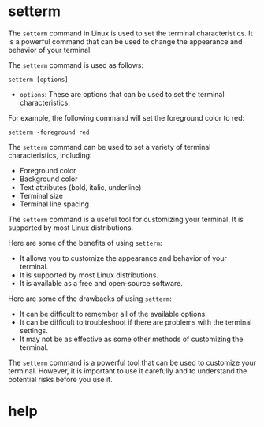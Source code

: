 # setterm

The `setterm` command in Linux is used to set the terminal characteristics. It is a powerful command that can be used to change the appearance and behavior of your terminal.

The `setterm` command is used as follows:

```
setterm [options]
```

* `options`: These are options that can be used to set the terminal characteristics.

For example, the following command will set the foreground color to red:

```
setterm -foreground red
```

The `setterm` command can be used to set a variety of terminal characteristics, including:

* Foreground color
* Background color
* Text attributes (bold, italic, underline)
* Terminal size
* Terminal line spacing

The `setterm` command is a useful tool for customizing your terminal. It is supported by most Linux distributions.

Here are some of the benefits of using `setterm`:

* It allows you to customize the appearance and behavior of your terminal.
* It is supported by most Linux distributions.
* It is available as a free and open-source software.

Here are some of the drawbacks of using `setterm`:

* It can be difficult to remember all of the available options.
* It can be difficult to troubleshoot if there are problems with the terminal settings.
* It may not be as effective as some other methods of customizing the terminal.

The `setterm` command is a powerful tool that can be used to customize your terminal. However, it is important to use it carefully and to understand the potential risks before you use it.



# help 

```

```
